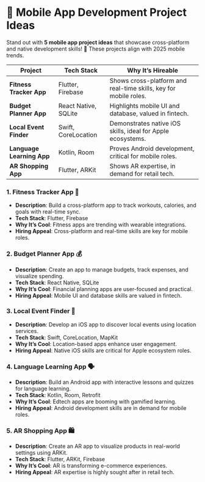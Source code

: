 # 📱 Mobile App Development Project Ideas

Stand out with **5 mobile app project ideas** that showcase cross-platform and native development skills! 📲 These projects align with 2025 mobile trends.

| Project | Tech Stack | Why It’s Hireable |
| --- | --- | --- |
| **Fitness Tracker App** | Flutter, Firebase | Shows cross-platform and real-time skills, key for mobile roles. |
| **Budget Planner App** | React Native, SQLite | Highlights mobile UI and database, valued in fintech. |
| **Local Event Finder** | Swift, CoreLocation | Demonstrates native iOS skills, ideal for Apple ecosystems. |
| **Language Learning App** | Kotlin, Room | Proves Android development, critical for mobile roles. |
| **AR Shopping App** | Flutter, ARKit | Shows AR expertise, in demand for retail tech. |

### 1. Fitness Tracker App 🏃
- **Description**: Build a cross-platform app to track workouts, calories, and goals with real-time sync.
- **Tech Stack**: Flutter, Firebase
- **Why It’s Cool**: Fitness apps are trending with wearable integrations.
- **Hiring Appeal**: Cross-platform and real-time skills are key for mobile roles.

### 2. Budget Planner App 💰
- **Description**: Create an app to manage budgets, track expenses, and visualize spending.
- **Tech Stack**: React Native, SQLite
- **Why It’s Cool**: Financial planning apps are user-focused and practical.
- **Hiring Appeal**: Mobile UI and database skills are valued in fintech.

### 3. Local Event Finder 📍
- **Description**: Develop an iOS app to discover local events using location services.
- **Tech Stack**: Swift, CoreLocation, MapKit
- **Why It’s Cool**: Location-based apps enhance user engagement.
- **Hiring Appeal**: Native iOS skills are critical for Apple ecosystem roles.

### 4. Language Learning App 🗣️
- **Description**: Build an Android app with interactive lessons and quizzes for language learning.
- **Tech Stack**: Kotlin, Room, Retrofit
- **Why It’s Cool**: Edtech apps are booming with gamified learning.
- **Hiring Appeal**: Android development skills are in demand for mobile roles.

### 5. AR Shopping App 🛍️
- **Description**: Create an AR app to visualize products in real-world settings using ARKit.
- **Tech Stack**: Flutter, ARKit, Firebase
- **Why It’s Cool**: AR is transforming e-commerce experiences.
- **Hiring Appeal**: AR expertise is highly sought after in retail tech.